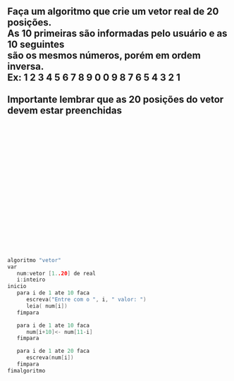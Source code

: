 <h2> 
Faça um algoritmo que crie um vetor real de 20 posições. <br/>
As 10 primeiras são informadas pelo usuário e as 10 seguintes <br/>
são os mesmos números, porém em ordem inversa.  <br/>
Ex: 1 2 3 4 5 6 7 8 9 0 0 9 8 7 6 5 4 3 2 1 <br/>
<br/>
Importante lembrar que as 20 posições do vetor devem estar preenchidas
</h2>

<br/>
<br/>
<br/>
<br/>
<br/>
<br/>
<br/>
<br/>
<br/>
<br/>
<br/>
<br/>
<br/>
<br/>
<br/>
<br/>
<br/>

































```C
algoritmo "vetor"
var
   num:vetor [1..20] de real
   i:inteiro
inicio
   para i de 1 ate 10 faca
      escreva("Entre com o ", i, " valor: ")
      leia( num[i])
   fimpara

   para i de 1 ate 10 faca
      num[i+10]<- num[11-i]
   fimpara

   para i de 1 ate 20 faca
      escreva(num[i])
   fimpara
fimalgoritmo
```

